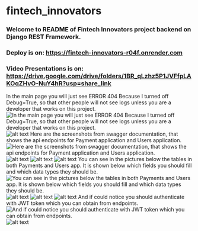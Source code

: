 # fintech_innovators

### Welcome to README of Fintech Innovators project backend on Django REST Framework.

### Deploy is on: https://fintech-innovators-r04f.onrender.com

### Video Presentations is on: https://drive.google.com/drive/folders/1BR_qLzhz5P1JVFfpLAKOqZHvO-NuY4hR?usp=share_link

In the main page you will just see ERROR 404 Because I turned off Debug=True, so that other people will not see logs unless you are a developer that works on this project.![In the main page you will just see ERROR 404 Because I turned off Debug=True, so that other people will not see logs unless you are a developer that works on this project.](<images/Screenshot 2024-04-16 at 19.47.29.png>) 
![alt text](<images/Screenshot 2024-04-16 at 19.47.11.png>)
Here are the screenshots from swagger documentation, that shows the api endpoints for Payment application and Users application.![Here are the screenshots from swagger documentation, that shows the api endpoints for Payment application and Users application.](<images/Screenshot 2024-04-16 at 20.46.08.png>) 
![alt text](<images/Screenshot 2024-04-16 at 20.46.29.png>) 
![alt text](<images/Screenshot 2024-04-16 at 20.55.14.png>) 
![alt text](<images/Screenshot 2024-04-16 at 20.55.24.png>) 
You can see in the pictures below the tables in both Payments and Users app. It is shown below which fields you should fill and which data types they should be.
![You can see in the pictures below the tables in both Payments and Users app. It is shown below which fields you should fill and which data types they should be.](<images/Screenshot 2024-04-16 at 20.55.28.png>) 
![alt text](<images/Screenshot 2024-04-16 at 20.55.30.png>) 
![alt text](<images/Screenshot 2024-04-16 at 20.55.35.png>) 
![alt text](<images/Screenshot 2024-04-16 at 20.55.41.png>)
And if could notice you should authenticate with JWT token which you can obtain from endpoints.
![And if could notice you should authenticate with JWT token which you can obtain from endpoints.](<images/Screenshot 2024-04-16 at 20.55.50.png>) 
![alt text](<images/Screenshot 2024-04-16 at 20.55.59.png>) 
